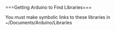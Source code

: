===Getting Arduino to Find Libraries===

You must make symbolic links to these libraries in ~/Documents/Arduino/Libraries


